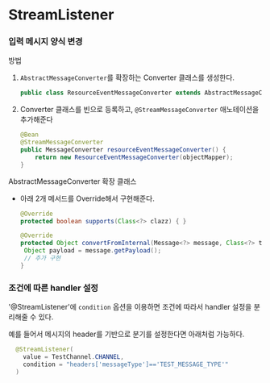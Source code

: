 # StreamListener
### 입력 메시지 양식 변경
방법
1. `AbstractMessageConverter`를 확장하는 Converter 클래스를 생성한다. 
   ```java
   public class ResourceEventMessageConverter extends AbstractMessageConverter { }
   ```
2. Converter 클래스를 빈으로 등록하고, `@StreamMessageConverter` 애노테이션을 추가해준다
   ```java
   @Bean
   @StreamMessageConverter
   public MessageConverter resourceEventMessageConverter() {
       return new ResourceEventMessageConverter(objectMapper);
   }
   ```

AbstractMessageConverter 확장 클래스
- 아래 2개 메서드를 Override해서 구현해준다. 
   ```java
   @Override
   protected boolean supports(Class<?> clazz) { }

   @Override
   protected Object convertFromInternal(Message<?> message, Class<?> targetClass, Object conversionHint) {
    Object payload = message.getPayload();
    // 추가 구현
   }
   ```

### 조건에 따른 handler 설정
'@StreamListener'에 `condition` 옵션을 이용하면 조건에 따라서 handler 설정을 분리해줄 수 있다. 

예를 들어서 메시지의 header를 기반으로 분기를 설정한다면 아래처럼 가능하다. 
```java
  @StreamListener(
    value = TestChannel.CHANNEL,
    condition = "headers['messageType']=='TEST_MESSAGE_TYPE'"
  )
```
